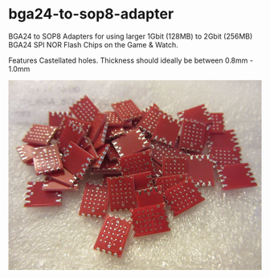 # bga24-to-sop8-adapter
BGA24 to SOP8 Adapters for using larger 1Gbit (128MB) to 2Gbit (256MB) BGA24 SPI NOR Flash Chips on the Game &amp; Watch.

Features Castellated holes.
Thickness should ideally be between 0.8mm - 1.0mm

![Finished BGA24 to SOP8 Adapters](https://github.com/DNA64/bga24-to-sop8-adapter/blob/main/G&W_BGA24-SOP8_Adapter_by_DNA64.jpg)

